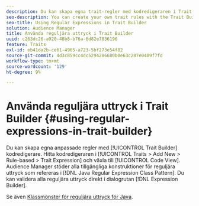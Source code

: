 ```yaml
---
description: Du kan skapa egna trait-regler med kodredigeraren i Trait Builder. Hitta kodredigeraren i Traits > Add New > Rule-based > Trait Expression och växla till Code View. Audience Manager har stöd för alla tillgängliga konstruktorer för reguljära uttryck som refereras i Java Regular Expression Class Pattern. Du kan validera alla reguljära uttryck direkt i uttrycksverktyget.
seo-description: You can create your own trait rules with the Trait Builder code editor. Find the code editor in Traits > Add New > Rule-based > Trait Expression and switch to Code View. Audience Manager supports all the available regular expression constructs referenced in the Java Regular Expression Class Pattern. You can validate any of the regular expressions directly in the Expression Builder.
seo-title: Using Regular Expressions in Trait Builder
solution: Audience Manager
title: Använda reguljära uttryck i Trait Builder
uuid: c263dc26-a920-48b8-b76a-6d82e7836196
feature: Traits
exl-id: eb41da2b-ce61-4965-a723-5bf273e54f82
source-git-commit: 4d3c859cc4dc5294286680b0e63c287e0409f7fd
workflow-type: tm+mt
source-wordcount: '129'
ht-degree: 9%

---
```


# Använda reguljära uttryck i Trait Builder {#using-regular-expressions-in-trait-builder}

Du kan skapa egna anpassade regler med [!UICONTROL Trait Builder] kodredigerare. Hitta kodredigeraren i [!UICONTROL Traits > Add New > Rule-based > Trait Expression] och växla till [!UICONTROL Code View]. Audience Manager stöder alla tillgängliga konstruktioner för reguljära uttryck som refereras i [!DNL Java Regular Expression Class Pattern]. Du kan validera alla reguljära uttryck direkt i dialogrutan [!DNL Expression Builder].

Se även [Klassmönster för reguljära uttryck för Java](https://docs.oracle.com/javase/7/docs/api/java/util/regex/Pattern.html).

